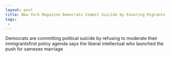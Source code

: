 ```yaml
---
layout: post
title: New York Magazine Democrats Commit Suicide by Favoring Migrants
tags:
 -
---
```

Democrats are committing political suicide by refusing to moderate their immigrantsfirst policy agenda says the liberal intellectual who launched the push for samesex marriage
